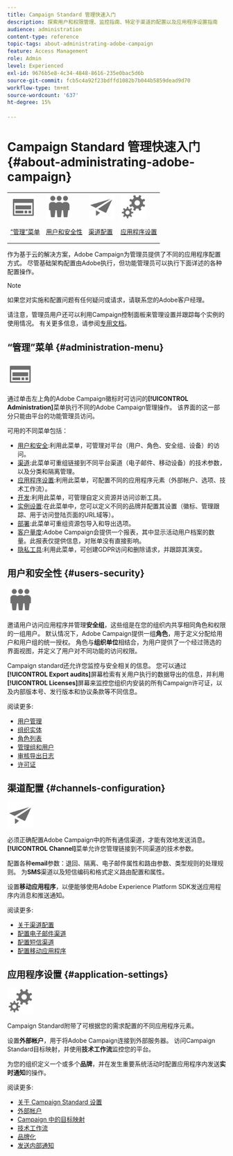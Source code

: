 ```yaml
---
title: Campaign Standard 管理快速入门
description: 探索用户和权限管理、监控指南、特定于渠道的配置以及应用程序设置指南
audience: administration
content-type: reference
topic-tags: about-administrating-adobe-campaign
feature: Access Management
role: Admin
level: Experienced
exl-id: 9676b5e8-4c34-4848-8616-235e0bac5d6b
source-git-commit: fcb5c4a92f23bdffd1082b7b044b5859dead9d70
workflow-type: tm+mt
source-wordcount: '637'
ht-degree: 15%

---
```


# Campaign Standard 管理快速入门 {#about-administrating-adobe-campaign}

<table>
<tr><td><img src="assets/do-not-localize/icon_menu.svg" width="60px"><p><a href="#administration-menu">“管理”菜单</a></p></td>
<td><img src="assets/do-not-localize/icon_users.svg" width="60px"><p><a href="#users-security">用户和安全性</a></p></td>
<td><img src="assets/do-not-localize/icon_channels.svg" width="60px"><p><a href="#channels-configuration">渠道配置</a></p></td>
<td><img src="assets/do-not-localize/icon_settings.svg" width="60px"><p><a href="#application-settings">应用程序设置</a></p></td></tr>
</table>

作为基于云的解决方案，Adobe Campaign为管理员提供了不同的应用程序配置方式。 尽管基础架构配置由Adobe执行，但功能管理员可以执行下面详述的各种配置操作。

>[!NOTE]
>
>如果您对实施和配置问题有任何疑问或请求，请联系您的Adobe客户经理。

请注意，管理员用户还可以利用Campaign控制面板来管理设置并跟踪每个实例的使用情况。 有关更多信息，请参阅[专用文档](https://experienceleague.adobe.com/docs/control-panel/using/control-panel-home.html?lang=zh-Hans)。

## “管理”菜单 {#administration-menu}

<img src="assets/do-not-localize/icon_menu.svg" width="60px">

通过单击左上角的Adobe Campaign徽标时可访问的&#x200B;**[!UICONTROL Administration]**&#x200B;菜单执行不同的Adobe Campaign管理操作。 该界面的这一部分只能由平台的功能管理员访问。

可用的不同菜单包括：

* [用户和安全](../../administration/using/about-access-management.md):利用此菜单，可管理对平台（用户、角色、安全组、设备）的访问。
* [渠道](../../administration/using/about-channel-configuration.md):此菜单可重组链接到不同平台渠道（电子邮件、移动设备）的技术参数，以及分类和隔离管理。
* [应用程序设置](../../administration/using/external-accounts.md):利用此菜单，可配置不同的应用程序元素（外部帐户、选项、技术工作流）。
* [开发](../../developing/using/data-model-concepts.md):利用此菜单，可管理自定义资源并访问诊断工具。
* [实例设置](../../administration/using/branding.md):在此菜单中，您可以定义不同的品牌并配置其设置（徽标、管理跟踪、用于访问登陆页面的URL域等）。
* [部署](../../automating/using/managing-packages.md):此菜单可重组资源包导入和导出选项。
* [客户量度](../../audiences/using/active-profiles.md):Adobe Campaign会提供一个报表，其中显示活动用户档案的数量。此报表仅提供信息，对账单没有直接影响。
* [隐私工具](../../start/using/privacy-management.md):利用此菜单，可创建GDPR访问和删除请求，并跟踪其演变。

## 用户和安全性 {#users-security}

<img src="assets/do-not-localize/icon_users.svg"  width="60px">

邀请用户访问应用程序并管理&#x200B;**安全组**，这些组是在您的组织内共享相同角色和权限的一组用户。 默认情况下，Adobe Campaign提供一组&#x200B;**角色**，用于定义分配给用户和用户组的统一授权。 角色与&#x200B;**组织单位**&#x200B;相结合，为用户提供了一个经过筛选的界面视图，并定义了用户对不同功能的访问权限。

Campaign standard还允许您监控与安全相关的信息。 您可以通过&#x200B;**[!UICONTROL Export audits]**&#x200B;屏幕检索有关用户执行的数据导出的信息，并利用&#x200B;**[!UICONTROL Licenses]**&#x200B;屏幕来监控您组织内安装的所有Campaign许可证，以及内部版本号、发行版本和协议条款等不同信息。

阅读更多:

* [用户管理](../../administration/using/users-management.md)
* [组织实体](../../administration/using/organizational-units.md)
* [角色列表](../../administration/using/list-of-roles.md)
* [管理组和用户](../../administration/using/managing-groups-and-users.md)
* [审核导出日志](../../administration/using/auditing-export-logs.md)
* [许可证](../../administration/using/licenses.md)

## 渠道配置 {#channels-configuration}

<img src="assets/do-not-localize/icon_channels.svg" width="60px">

必须正确配置Adobe Campaign中的所有通信渠道，才能有效地发送消息。**[!UICONTROL Channel]**&#x200B;菜单允许您管理链接到不同渠道的技术参数。

配置各种&#x200B;**email**&#x200B;参数：退回、隔离、电子邮件属性和路由参数、类型规则的处理规则。 为&#x200B;**SMS**&#x200B;渠道以及短信编码和格式定义路由配置和属性。

设置&#x200B;**移动应用程序**，以便能够使用Adobe Experience Platform SDK发送应用程序内消息和推送通知。

阅读更多:

* [关于渠道配置](../../administration/using/about-channel-configuration.md)
* [配置电子邮件渠道](../../administration/using/configuring-email-channel.md)
* [配置短信渠道](../../administration/using/configuring-sms-channel.md)
* [配置移动应用程序](../../administration/using/configuring-a-mobile-application.md)

## 应用程序设置 {#application-settings}

<img src="assets/do-not-localize/icon_settings.svg" width="60px">

Campaign Standard附带了可根据您的需求配置的不同应用程序元素。

设置&#x200B;**外部帐户**，用于将Adobe Campaign连接到外部服务器。 访问Campaign Standard目标映射，并使用&#x200B;**技术工作流**&#x200B;监控您的平台。

为您的组织定义一个或多个&#x200B;**品牌**，并在发生重要系统活动时配置应用程序内发送&#x200B;**实时通知**&#x200B;的操作。

阅读更多:

* [关于 Campaign Standard 设置](../../administration/using/about-campaign-standard-settings.md)
* [外部帐户](../../administration/using/external-accounts.md)
* [Campaign 中的目标映射](../../administration/using/target-mappings-in-campaign.md)
* [技术工作流](../../administration/using/technical-workflows.md)
* [品牌化](../../administration/using/branding.md)
* [发送内部通知](../../administration/using/sending-internal-notifications.md)
